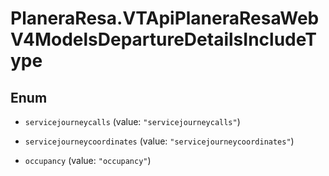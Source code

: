 # PlaneraResa.VTApiPlaneraResaWebV4ModelsDepartureDetailsIncludeType

## Enum


* `servicejourneycalls` (value: `"servicejourneycalls"`)

* `servicejourneycoordinates` (value: `"servicejourneycoordinates"`)

* `occupancy` (value: `"occupancy"`)


